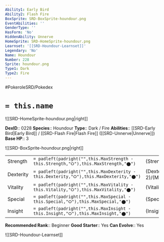 ```yaml
---
Ability1: Early Bird
Ability2: Flash Fire
BoxSprite: SRD-BoxSprite-houndour.png
EventAbilities: ''
GenderType: ''
HasForm: 'No'
HiddenAbility: Unnerve
HomeSprite: SRD-HomeSprite-houndour.png
Learnset: '[[SRD-Houndour-Learnset]]'
Legendary: 'No'
Name: Houndour
Number: 228
Sprite: houndour.png
Type1: Dark
Type2: Fire
---
```


#PokeroleSRD/Pokedex

# `= this.name`

![[SRD-HomeSprite-houndour.png|right]]

**DexID**:: 0228
**Species**:: Houndour
**Type**:: Dark / Fire
**Abilities**:: [[SRD-Early Bird|Early Bird]] / [[SRD-Flash Fire|Flash Fire]] ([[SRD-Unnerve|Unnerve]])
**Base HP**:: 3

![[SRD-BoxSprite-houndour.png|right]]

|           |                                                                                        |                                          |
| --------- | -------------------------------------------------------------------------------------- | ---------------------------------------- |
| Strength  | `= padleft(padright("",this.MaxStrength - this.Strength,"⭘"),this.MaxStrength,"⬤")`    | (Strength::2)/(MaxStrength::4)   |
| Dexterity | `= padleft(padright("",this.MaxDexterity - this.Dexterity,"⭘"),this.MaxDexterity,"⬤")` | (Dexterity:: 2)/(MaxDexterity::4) |
| Vitality  | `= padleft(padright("",this.MaxVitality - this.Vitality,"⭘"),this.MaxVitality,"⬤")`    | (Vitality::1)/(MaxVitality::3)   |
| Special   | `= padleft(padright("",this.MaxSpecial - this.Special,"⭘"),this.MaxSpecial,"⬤")`       | (Special::2)/(MaxSpecial::5)     |
| Insight   | `= padleft(padright("",this.MaxInsight - this.Insight,"⭘"),this.MaxInsight,"⬤")`       | (Insight::2)/(MaxInsight::4)     |

**Recommended Rank**:: Beginner
**Good Starter**:: Yes
**Can Evolve**:: Yes

![[SRD-Houndour-Learnset]]